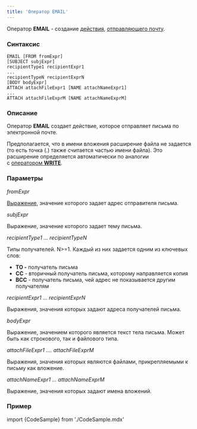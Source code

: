 ```yaml
---
title: 'Оператор EMAIL'
---
```


Оператор **EMAIL** - создание [действия](Действия.md), [отправляющего почту](Отправка_почты_EMAIL.md).

### Синтаксис

    EMAIL [FROM fromExpr] 
    [SUBJECT subjExpr]
    recipientType1 recipientExpr1
    ...
    recipientTypeN recipientExprN
    [BODY bodyExpr]
    ATTACH attachFileExpr1 [NAME attachNameExpr1]
    ...
    ATTACH attachFileExprM [NAME attachNameExprM]

### Описание

Оператор **EMAIL** создает действие, которое отправляет письма по электронной почте. 

Предполагается, что в имени вложения расширение файла не задается (то есть точка (.) также считается частью имени файла). Это расширение определяется автоматически по аналогии с [оператором **WRITE**](Оператор_WRITE.md#extension-broken).

### Параметры

*fromExpr*

[Выражение](Выражения.md), значение которого задает адрес отправителя письма. 

*subjExpr*

Выражение, значение которого задает тему письма.

*recipientType1 ... recipientTypeN*

Типы получателей. N>=1. Каждый из них задается одним из ключевых слов:

-   **TO -** получатель письма
-   **СС** - вторичный получатель письма, которому направляется копия
-   **BCC** - получатель письма, чей адрес не показывается другим получателям

*recipientExpr1 ... recipientExprN*

Выражения, значения которых задают адреса получателей письма.

*bodyExpr*

Выражение, значением которого является текст тела письма. Может быть как строкового, так и файлового типа.

*attachFileExpr1 .... *attachFileExprM**

Выражения, значения которых являются файлами, прикрепляемыми к письму как вложение.

*attachNameExpr1 ... *attachNameExprM**

Выражение, значения которых задают имена вложений.

### Пример


import {CodeSample} from './CodeSample.mdx'

<CodeSample url="https://ru-documentation.lsfusion.org/sample?file=ActionSample&block=email"/>
